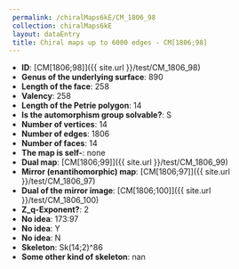 ```yaml
--- 
 permalink: /chiralMaps6kE/CM_1806_98 
 collection: chiralMaps6kE
 layout: dataEntry
 title: Chiral maps up to 6000 edges - CM[1806;98]
---
```


- **ID**: [CM[1806;98]]({{ site.url }}/test/CM_1806_98)
- **Genus of the underlying surface**: 890
- **Length of the face**: 258
- **Valency**: 258
- **Length of the Petrie polygon**: 14
- **Is the automorphism group solvable?**: S
- **Number of vertices**: 14
- **Number of edges**: 1806
- **Number of faces**: 14
- **The map is self-**: none
- **Dual map**: [CM[1806;99]]({{ site.url }}/test/CM_1806_99)
- **Mirror (enantihomorphic) map**: [CM[1806;97]]({{ site.url }}/test/CM_1806_97)
- **Dual of the mirror image**: [CM[1806;100]]({{ site.url }}/test/CM_1806_100)
- **Z_q-Exponent?**: 2
- **No idea**:  173:97
- **No idea**: Y
- **No idea**: N
- **Skeleton**: Sk(14;2)^86
- **Some other kind of skeleton**: nan
